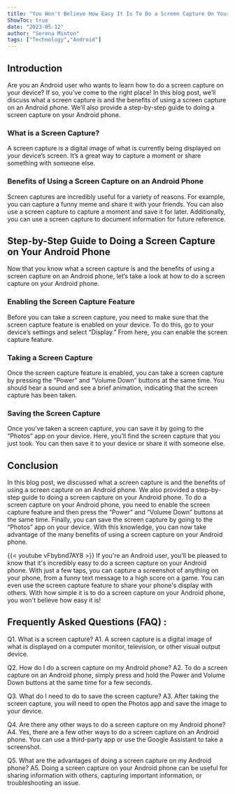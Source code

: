 ```yaml
---
title: "You Won't Believe How Easy It Is To Do a Screen Capture On Your Android Phone!"
ShowToc: true 
date: "2023-05-12"
author: "Serena Minton" 
tags: ["Technology","Android"]
---
```

## Introduction

Are you an Android user who wants to learn how to do a screen capture on your device? If so, you’ve come to the right place! In this blog post, we’ll discuss what a screen capture is and the benefits of using a screen capture on an Android phone. We’ll also provide a step-by-step guide to doing a screen capture on your Android phone.

### What is a Screen Capture?

A screen capture is a digital image of what is currently being displayed on your device’s screen. It’s a great way to capture a moment or share something with someone else.

### Benefits of Using a Screen Capture on an Android Phone

Screen captures are incredibly useful for a variety of reasons. For example, you can capture a funny meme and share it with your friends. You can also use a screen capture to capture a moment and save it for later. Additionally, you can use a screen capture to document information for future reference.

## Step-by-Step Guide to Doing a Screen Capture on Your Android Phone

Now that you know what a screen capture is and the benefits of using a screen capture on an Android phone, let’s take a look at how to do a screen capture on your Android phone.

### Enabling the Screen Capture Feature

Before you can take a screen capture, you need to make sure that the screen capture feature is enabled on your device. To do this, go to your device’s settings and select “Display.” From here, you can enable the screen capture feature.

### Taking a Screen Capture

Once the screen capture feature is enabled, you can take a screen capture by pressing the “Power” and “Volume Down” buttons at the same time. You should hear a sound and see a brief animation, indicating that the screen capture has been taken.

### Saving the Screen Capture

Once you’ve taken a screen capture, you can save it by going to the “Photos” app on your device. Here, you’ll find the screen capture that you just took. You can then save it to your device or share it with someone else.

## Conclusion

In this blog post, we discussed what a screen capture is and the benefits of using a screen capture on an Android phone. We also provided a step-by-step guide to doing a screen capture on your Android phone. To do a screen capture on your Android phone, you need to enable the screen capture feature and then press the “Power” and “Volume Down” buttons at the same time. Finally, you can save the screen capture by going to the “Photos” app on your device. With this knowledge, you can now take advantage of the many benefits of using a screen capture on your Android phone.

{{< youtube vFbybnd7AY8 >}} 
If you're an Android user, you'll be pleased to know that it's incredibly easy to do a screen capture on your Android phone. With just a few taps, you can capture a screenshot of anything on your phone, from a funny text message to a high score on a game. You can even use the screen capture feature to share your phone's display with others. With how simple it is to do a screen capture on your Android phone, you won't believe how easy it is!

## Frequently Asked Questions (FAQ) :
Q1. What is a screen capture?
A1. A screen capture is a digital image of what is displayed on a computer monitor, television, or other visual output device.

Q2. How do I do a screen capture on my Android phone?
A2. To do a screen capture on an Android phone, simply press and hold the Power and Volume Down buttons at the same time for a few seconds.

Q3. What do I need to do to save the screen capture?
A3. After taking the screen capture, you will need to open the Photos app and save the image to your device.

Q4. Are there any other ways to do a screen capture on my Android phone?
A4. Yes, there are a few other ways to do a screen capture on an Android phone. You can use a third-party app or use the Google Assistant to take a screenshot.

Q5. What are the advantages of doing a screen capture on my Android phone?
A5. Doing a screen capture on your Android phone can be useful for sharing information with others, capturing important information, or troubleshooting an issue.


